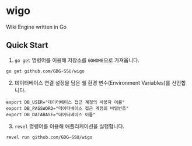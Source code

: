 # wigo
Wiki Engine written in Go

## Quick Start

1. `go get` 명령어를 이용해 저장소를 `GOHOME`으로 가져옵니다.
```
go get github.com/GDG-SSU/wigo
```
2. 데이터베이스 연결 설정을 담은 쉘 환경 변수(Environment Variables)를 선언합니다.
```
export DB_USER="데이터베이스 접근 계정의 사용자 이름"
export DB_PASSWORD="데이터베이스 접근 계정의 비밀번호"
export DB_DATABASE="데이터베이스 이름"
```
3. `revel` 명령어를 이용해 애플리케이션을 실행합니다.
```
revel run github.com/GDG-SSU/wigo
```

